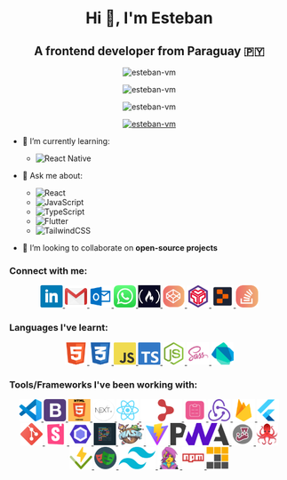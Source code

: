 <h1 align="center">Hi 👋, I'm Esteban</h1>

<h2 align="center">A frontend developer from Paraguay 🇵🇾</h2>

<!-- Profile views -->
<p align="center">
  <img src="https://komarev.com/ghpvc/?username=esteban-vm&label=Profile%20views&color=blueviolet&style=plastic" alt="esteban-vm" />
</p>

<!-- Most Used Languages -->
<p align="center">
  <img  src="https://github-readme-stats.vercel.app/api/top-langs?username=esteban-vm&show_icons=true&locale=en&&layout=pie&theme=radical&hide_border=true" alt="esteban-vm" />
</p>

<!-- GitHub Stats -->
<p align="center">
  <img src="https://github-readme-stats.vercel.app/api?username=esteban-vm&show_icons=true&locale=en&hide=contribs,issues&theme=radical&hide_border=true&rank_icon=github" alt="esteban-vm" />
</p>

<!-- Trophies -->
<p align="center">
  <a href="https://github.com/ryo-ma/github-profile-trophy">
    <img src="https://github-profile-trophy.vercel.app/?username=esteban-vm&theme=radical&no-frame=true" alt="esteban-vm" />
  </a>
</p>

- 🌱 I’m currently learning:

  - <img src="https://img.shields.io/badge/React_Native-20232A?style=plastic&logo=react&logoColor=61DAFB" title="React Native" />

- 💬 Ask me about:

  - <img src="https://img.shields.io/badge/React-20232A?style=plastic&logo=react&logoColor=61DAFB" title="React" />
  - <img src="https://img.shields.io/badge/JavaScript-323330?style=plastic&logo=javascript&logoColor=F7DF1E" title="JavaScript" />
  - <img src="https://img.shields.io/badge/TypeScript-007ACC?style=plastic&logo=typescript&logoColor=white" title="TypeScript" />
  - <img src="https://img.shields.io/badge/Flutter-02569B?style=plastic&logo=flutter&logoColor=white" title="Flutter" />
  - <img src="https://img.shields.io/badge/Tailwind_CSS-38B2AC?style=plastic&logo=tailwind-css&logoColor=white" title="TailwindCSS" />

- 👯 I’m looking to collaborate on **open-source projects**

<h3 align="left">Connect with me:</h3>

<p align="center">

  <a href="https://www.linkedin.com/in/vm-esteban/" title="LinkedIn">
    <img height="40" width="auto" src="/icons/LinkedIn.png" alt="LinkedIn" />
  </a>

  <a href="mailto:estebanvm1990@gmail.com?Subject=Contact%me" title="Gmail">
    <img height="40" width="auto" src="/icons/Gmail.png" alt="Gmail" />
  </a>

  <a href="mailto:estebanvm90@outlook.com?Subject=Contact%me" title="Outlook">
    <img height="40" width="auto" src="/icons/Outlook.png" alt="Outlook" />
  </a>

  <a href="https://wa.link/q3hsgu" title="WhatsApp">
    <img height="40" width="auto" src="/icons/WhatsApp.png" alt="WhatsApp" />
  </a>

  <a href="https://www.freecodecamp.org/EstebanVM/" title="FreeCodeCamp">
    <img height="40" width="auto" src="/icons/FreeCodeCamp.png" alt="FreeCodeCamp" />
  </a>

  <a href="https://codepen.io/esteban-vera/" title="Code Pen">
    <img height="40" width="auto" src="/icons/CodePen.png" alt="Code Pen" />
  </a>

  <a href="https://codesandbox.com/estebanvm1990/" title="Code Sandbox">
    <img height="40" width="auto" src="/icons/CodeSandbox.png" alt="Code Sandbox" />
  </a>

  <a href="https://replit.com/@esteban-90/" title="Replit">
    <img height="40" width="auto" src="/icons/Replit.png" alt="Replit" />
  </a>

  <a href="https://stackoverflow.com/users/23014685/esteban-vm/" title="Stack Overflow">
    <img height="40" width="auto" src="/icons/StackOverflow.png" alt="Stack Overflow" />
  </a>

</p>

<h3 align="left">Languages I've learnt:</h3>

<p align="center">

  <a href="https://www.w3.org/html/" title="HTML5">
    <img height="40" width="auto" src="/icons/HTML5.png" alt="HTML5" />
  </a>

  <a href="https://www.w3schools.com/css/" title="CSS3">
    <img height="40" width="auto" src="/icons/CSS3.png" alt="CSS3" />
  </a>

  <a href="https://developer.mozilla.org/en-US/docs/Web/JavaScript/" title="JavaScript">
    <img height="40" width="auto" src="/icons/JavaScript.png" alt="JavaScript" />
  </a>

  <a href="https://www.typescriptlang.org/" title="TypeScript">
    <img height="40" width="auto" src="/icons/TypeScript.png" alt="TypeScript" />
  </a>

  <a href="https://nodejs.org/" title="NodeJS">
    <img height="40" width="auto" src="/icons/NodeJS.png" alt="NodeJS" />
  </a>

  <a href="https://sass-lang.com/" title="Sass">
    <img height="40" width="auto" src="/icons/Sass.png" alt="Sass" />
  </a>

  <a href="https://dart.dev/" title="Dart">
    <img height="40" width="auto" src="/icons/Dart.png" alt="Dart" />
  </a>

</p>

<h3 align="left">Tools/Frameworks I've been working with:</h3>

<p align="center">

  <a href="https://code.visualstudio.com/" title="VSCode">
    <img height="40" width="auto" src="/icons/VSCode.png" alt="VSCode" />
  </a>

  <a href="https://getbootstrap.com/" title="BootstrapCSS">
    <img height="40" width="auto" src="/icons/BootstrapCSS.png" alt="BootstrapCSS" />
  </a>

  <a href="https://www.w3schools.com/html/html5_canvas.asp" title="HTML Canvas">
    <img height="40" width="auto" src="/icons/HTMLCanvas.png" alt="HTML Canvas" />
  </a>

  <a href="https://nextjs.org/" title="NextJS">
    <img height="40" width="auto" src="/icons/NextJS.png" alt="NextJS" />
  </a>

  <a href="https://reactjs.org/" title="ReactJS">
    <img height="40" width="auto" src="/icons/ReactJS.png" alt="ReactJS" />
  </a>

  <a href="https://reactrouter.com/" title="React Router">
    <img height="40" width="auto" src="/icons/ReactRouter.png" alt="React Router" />
  </a>

  <a href="https://react-hook-form.com/" title="React Hook Form">
    <img height="40" width="auto" src="/icons/ReactHookForm.png" alt="React Hook Form" />
  </a>

  <a href="https://redux.js.org/" title="Redux">
    <img height="40" width="auto" src="/icons/Redux.png" alt="Redux" />
  </a>

  <a href="https://firebase.google.com/" title="Firebase">
    <img height="40" width="auto" src="/icons/Firebase.png" alt="Firebase" />
  </a>

  <a href="https://flutter.dev/" title="Flutter">
    <img height="40" width="auto"  src="/icons/Flutter.png" alt="Flutter" />
  </a>

  <a href="https://git-scm.com/" title="Git">
    <img height="40" width="auto" src="/icons/Git.png" alt="Git" />
  </a>

  <a href="https://storybook.js.org/" title="Storybook">
    <img height="40" width="auto" src="/icons/Storybook.png" alt="Storybook" />
  </a>

  <a href="https://eslint.org/" title="Eslint">
    <img height="40" width="auto" src="/icons/Eslint.png" alt="Eslint" />
  </a>

  <a href="https://prettier.io/" title="Prettier">
    <img height="40" width="auto" src="/icons/Prettier.png" alt="Prettier" />
  </a>

  <a href="https://phaser.io/" title="PhaserJS">
    <img height="40" width="auto" src="/icons/PhaserJS.png" alt="PhaserJS" />
  </a>

  <a href="https://v2.vitejs.dev/" title="Vite">
    <img height="40" width="auto" src="/icons/Vite.png" alt="Vite" />
  </a>

  <a href="https://developer.mozilla.org/en-US/docs/Web/Progressive_web_apps/" title="Progressive Wep App">
    <img height="40" width="auto" src="/icons/ProgressiveWepApp.png" alt="Progressive Wep App" />
  </a>

  <a href="https://jestjs.io/" title="Jest">
    <img height="40" width="auto" src="/icons/Jest.png" alt="Jest" />
  </a>

  <a href="https://testing-library.com/" title="React Testing Library">
    <img height="40" width="auto" src="/icons/ReactTestingLibrary.png" alt="React Testing Library" />
  </a>

  <a href="https://vitest.dev/" title="Vitest">
    <img height="40" width="auto" src="/icons/Vitest.png" alt="Vitest" />
  </a>

  <a href="https://playwright.dev/" title="Playwright">
    <img height="40" width="auto" src="/icons/Playwright.png" alt="Playwright" />
  </a>

  <a href="https://tailwindcss.com/" title="TailwindCSS">
    <img height="40" width="auto" src="/icons/TailwindCSS.png" alt="TailwindCSS" />
  </a>

  <a href="https://emotion.sh/" title="Emotion">
    <img height="40" width="auto" src="/icons/Emotion.png" alt="Emotion" />
  </a>

  <a href="https://www.npmjs.com/" title="NPM">
    <img height="40" width="auto" src="/icons/NPM.png" alt="NPM" />
  </a>

  <a href="https://pnpm.io/" title="PNPM">
    <img height="40" width="auto" src="/icons/PNPM.png" alt="PNPM" />
  </a>

</p>
